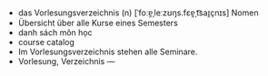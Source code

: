 - das Vorlesungsverzeichnis (n)	[ˈfoːɐ̯ˌleːzʊŋs.fɛɐ̯ˌt͡saɪ̯çnɪs]	Nomen
- Übersicht über alle Kurse eines Semesters
- danh sách môn học
- course catalog
- Im Vorlesungsverzeichnis stehen alle Seminare.
- Vorlesung, Verzeichnis	—